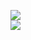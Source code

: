 [![](https://img.shields.io/badge/Made%20With-Github%20Spray-lightgrey.svg?style=for-the-badge&logo=github)](https://github.com/Annihil/github-spray#27074)  
[![](https://i.imgur.com/2DrTn0Z.gif)](https://github.com/Annihil/github-spray)